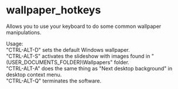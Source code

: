 
# wallpaper_hotkeys

Allows you to use your keyboard to do some common wallpaper manipulations.

Usage:  
"CTRL-ALT-D" sets the default Windows wallpaper.  
"CTRL-ALT-S" activates the slideshow with images found in "(USER_DOCUMENTS_FOLDER)\\Wallpapers" folder.  
"CTRL-ALT-A" does the same thing as "Next desktop background" in desktop context menu.  
"CTRL-ALT-Q" terminates the software.
